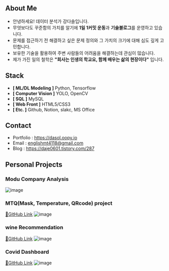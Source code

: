 
## About Me

- 안녕하세요! 데이터 분석가 강다솔입니다.
- 무엇보다도 꾸준함의 가치를 알기에 **1일 1커밋 운동**과 **기술블로그**를 운영하고 있습니다.
- 문제를 접근하기 전 해결하고 싶은 문제 정의와 그 가치의 크기에 대해 심도 깊게 고민합니다.
- 보유한 기술을 활용하여 주변 사람들의 어려움을 해결하는데 관심이 많습니다.
- 제가 가진 일의 철학은 **"회사는 인생의 학교요, 함께 배우는 삶의 현장이다"** 입니다.
  
  
## Stack
- **[ ML/DL Modeling ]** Python, Tensorflow
- **[ Computer Vision ]** YOLO, OpenCV
- **[ SQL ]**  MySQL
- **[ Web Front ]** HTML5/CSS3
- **[ Etc. ]** Github, Notion, slakc, MS Office
  
## Contact
 - Portfolio : https://dasol.oopy.io
 - Email : englishmt4118@gmail.com
 - Blog : https://daje0601.tistory.com/287
  
  
## Personal Projects  

### Modu Company Analysis 
![image](https://user-images.githubusercontent.com/73736988/125594023-4f0a134e-7ec1-4a9b-8a1b-888ee360e274.png)

### MTQ(Mask, Temperature, QRcode) project
[🔗GitHub Link](https://github.com/daje0601/YOLO_MASK_TEMPERATURE_DEDECTION)
![image](https://user-images.githubusercontent.com/73736988/125593413-c1f5ae95-febe-43ba-bf5a-c257f9dcb878.png)

### wine Recommendation 
[🔗GitHub Link](https://github.com/daje0601/DS_project)
![image](https://user-images.githubusercontent.com/73736988/125593542-dd3b4cec-057a-4cd7-aab4-cd751064bd25.png)

### Covid Dashboard
[🔗GitHub Link](https://github.com/daje0601/covid19-dashboard)
![image](https://user-images.githubusercontent.com/73736988/127082333-bcf25a21-992d-4b05-a9ab-d36cd37865f3.png)
